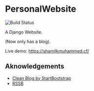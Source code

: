 # PersonalWebsite

![Build Status](https://travis-ci.org/necessary129/PersonalWebsite.svg?branch=master)

A Django Website.

(Now only has a blog).

Live demo: https://shamilkmuhammed.cf/


## Aknowledgements

- [Clean Blog by StartBootstrap](startbootstrap.com/template-overviews/clean-blog)
- [RSSB](https://github.com/kni-labs/rrssb)
